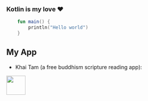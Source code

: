 ### Kotlin is my love :heart:

```kotlin
    fun main() {
        println("Hello world")
    }
```
## My App

- Khai Tam (a free buddhism scripture reading app):

[<img src="https://play.google.com/intl/en_us/badges/static/images/badges/en_badge_web_generic.png" height="50">](https://play.google.com/store/apps/details?id=com.phucynwa.khaitam)